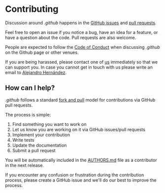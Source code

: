 # Contributing

Discussion around _.github_ happens in the [GitHub issues](https://github.com/alejandrohdezma/sbt-ci/issues) and [pull requests](https://github.com/alejandrohdezma/sbt-ci/pulls).

Feel free to open an issue if you notice a bug, have an idea for a feature, or have a question about
the code. Pull requests are also welcome.

People are expected to follow the [Code of Conduct](CODE_OF_CONDUCT.md) when discussing _.github_ on the Github page or other venues.

If you are being harassed, please contact one of [us](AUTHORS.md#maintainers) immediately so that we can support you. In case you cannot get in touch with us please write an email to [Alejandro Hernández](mailto:info@alejandrohdezma.com).

## How can I help?

_.github_ follows a standard [fork and pull](https://help.github.com/articles/using-pull-requests/) model for contributions via GitHub pull requests.

The process is simple:

 1. Find something you want to work on
 2. Let us know you are working on it via GitHub issues/pull requests
 3. Implement your contribution
 4. Write tests
 5. Update the documentation
 6. Submit a pull request

You will be automatically included in the [AUTHORS.md](AUTHORS.md#contributors) file as a contributor in the next release.

If you encounter any confusion or frustration during the contribution process, please create a GitHub issue and we'll do our best to improve the process.